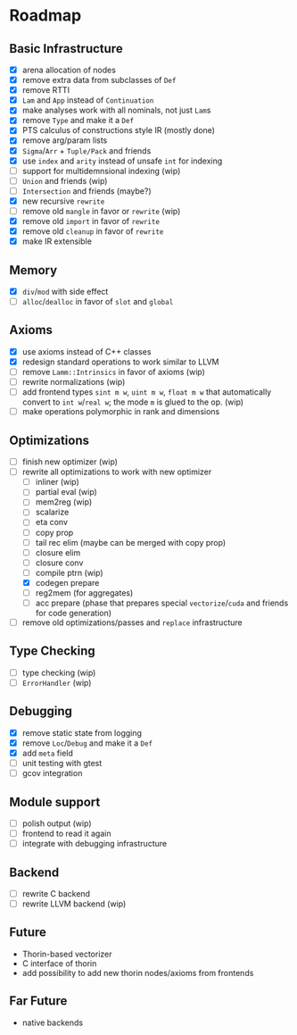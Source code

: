 # Roadmap

## Basic Infrastructure

- [x] arena allocation of nodes
- [x] remove extra data from subclasses of `Def`
- [x] remove RTTI
- [x] `Lam` and `App` instead of `Continuation`
- [x] make analyses work with all nominals, not just `Lam`s
- [x] remove `Type` and make it a `Def`
- [x] PTS calculus of constructions style IR (mostly done)
- [x] remove arg/param lists
- [x] `Sigma`/`Arr` + `Tuple/Pack` and friends
- [x] use `index` and `arity` instead of unsafe `int` for indexing
- [ ] support for multidemnsional indexing (wip)
- [ ] `Union` and friends (wip)
- [ ] `Intersection` and friends (maybe?)
- [x] new recursive `rewrite`
- [ ] remove old `mangle` in favor or `rewrite` (wip)
- [x] remove old `import` in favor of `rewrite`
- [x] remove old `cleanup` in favor of `rewrite`
- [x] make IR extensible

## Memory

- [x] `div`/`mod` with side effect
- [ ] `alloc`/`dealloc` in favor of `slot` and `global`

## Axioms

- [x] use axioms instead of C++ classes
- [x] redesign standard operations to work similar to LLVM
- [ ] remove `Lamm::Intrinsics` in favor of axioms (wip)
- [ ] rewrite normalizations (wip)
- [ ] add frontend types `sint m w`, `uint m w`, `float m w` that automatically convert to `int w`/`real w`; the mode `m` is glued to the op. (wip)
- [ ] make operations polymorphic in rank and dimensions

## Optimizations

- [ ] finish new optimizer (wip)
- [ ] rewrite all optimizations to work with new optimizer
    - [ ] inliner      (wip)
    - [ ] partial eval (wip)
    - [ ] mem2reg      (wip)
    - [ ] scalarize
    - [ ] eta conv
    - [ ] copy prop
    - [ ] tail rec elim (maybe can be merged with copy prop)
    - [ ] closure elim
    - [ ] closure conv
    - [ ] compile ptrn (wip)
    - [x] codegen prepare
    - [ ] reg2mem (for aggregates)
    - [ ] acc prepare (phase that prepares special `vectorize`/`cuda` and friends for code generation)
- [ ] remove old optimizations/passes and `replace` infrastructure

## Type Checking

- [ ] type checking (wip)
- [ ] `ErrorHandler` (wip)

## Debugging

- [x] remove static state from logging
- [x] remove `Loc`/`Debug` and make it a `Def`
- [x] add `meta` field
- [ ] unit testing with gtest
- [ ] gcov integration

## Module support

- [ ] polish output (wip)
- [ ] frontend to read it again
- [ ] integrate with debugging infrastructure

## Backend

- [ ] rewrite C backend
- [ ] rewrite LLVM backend (wip)

## Future

* Thorin-based vectorizer
* C interface of thorin
* add possibility to add new thorin nodes/axioms from frontends

## Far Future

* native backends
